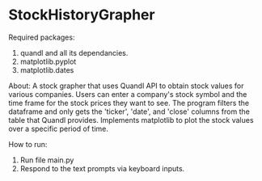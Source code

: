 # StockHistoryGrapher

Required packages:
1) quandl and all its dependancies.
2) matplotlib.pyplot
3) matplotlib.dates

About:
A stock grapher that uses Quandl API to obtain stock values for various companies.
Users can enter a company's stock symbol and the time frame for the stock prices they want to see.
The program filters the dataframe and only gets the 'ticker', 'date', and 'close' columns from the table that Quandl provides.
Implements matplotlib to plot the stock values over a specific period of time.

How to run:
1) Run file main.py
2) Respond to the text prompts via keyboard inputs.
